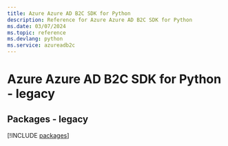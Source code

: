 ```yaml
---
title: Azure Azure AD B2C SDK for Python
description: Reference for Azure Azure AD B2C SDK for Python
ms.date: 03/07/2024
ms.topic: reference
ms.devlang: python
ms.service: azureadb2c
---
```

# Azure Azure AD B2C SDK for Python - legacy
## Packages - legacy
[!INCLUDE [packages](azure-ad-b2c-index.md)]